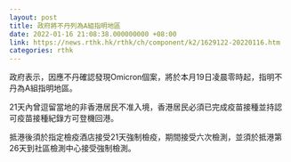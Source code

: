 ```yaml
---
layout: post
title: 政府將不丹列為A組指明地區
date: 2022-01-16 21:08:38.000000000 +08:00
link: https://news.rthk.hk/rthk/ch/component/k2/1629122-20220116.htm
categories: rthk
---
```


​政府表示，因應不丹確認發現Omicron個案，將於本月19日凌晨零時起，指明不丹為A組指明地區。

21天內曾逗留當地的非香港居民不准入境，香港居民必須已完成疫苗接種並持認可疫苗接種紀錄方可登機回港。

抵港後須於指定檢疫酒店接受21天強制檢疫，期間接受六次檢測，並須於抵港第26天到社區檢測中心接受強制檢測。
